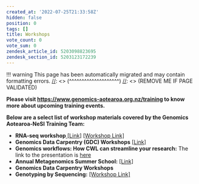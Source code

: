 ```yaml
---
created_at: '2022-07-25T21:33:58Z'
hidden: false
position: 0
tags: []
title: Workshops
vote_count: 0
vote_sum: 0
zendesk_article_id: 5203098823695
zendesk_section_id: 5203123172239
---
```




[//]: <> (REMOVE ME IF PAGE VALIDATED)
[//]: <> (vvvvvvvvvvvvvvvvvvvv)
!!! warning
    This page has been automatically migrated and may contain formatting errors.
[//]: <> (^^^^^^^^^^^^^^^^^^^^)
[//]: <> (REMOVE ME IF PAGE VALIDATED)

**Please visit <https://www.genomics-aotearoa.org.nz/training> to know
more about upcoming training events.**

**Below are a select list of workshop materials covered by the Genomics
Aotearoa-NeSI Training Team:**

-   **RNA-seq
    workshop**[ \[Link\]](https://github.com/GenomicsAotearoa/RNA-seq-workshop)
    [\[Workshop
    Link\]](https://github.com/gregomics/RNAseqWorkshop2018/)
-   **Genomics Data Carpentry (GDC)
    Workshops** [\[Link\]](https://datacarpentry.org/genomics-workshop/)
-   **Genomics workflows: How CWL can streamline your research:** The
    link to the presentation
    is [here](https://www.nesi.org.nz/news/2020/03/webinar-recording-available%E2%80%93-genomics-workflows-how-cwl-can-streamline-your-research)
-   **Annual Metagenomics Summer School:**
    [\[Link\]](https://github.com/GenomicsAotearoa/metagenomics_summer_school)
-   **Genomics Data Carpentry Workshops**
-   **Genotyping by Sequencing:** [\[Workshop
    Link\]](https://otagomohio.github.io/2019-06-11_GBS_EE/)